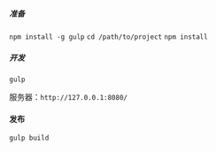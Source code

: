 ##### 准备
`npm install -g gulp`
`cd /path/to/project`
`npm install`

##### 开发
`gulp`

服务器：`http://127.0.0.1:8080/`

#### 发布
`gulp build`
